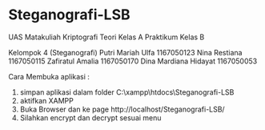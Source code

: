 # Steganografi-LSB

UAS Matakuliah Kriptografi
Teori Kelas A
Praktikum Kelas B


Kelompok 4 (Steganografi)
Putri Mariah Ulfa		1167050123
Nina Restiana			1167050115
Zafiratul Amalia		1167050170
Dina Mardiana Hidayat	1167050053

Cara Membuka aplikasi :
1. simpan aplikasi dalam folder C:\xampp\htdocs\Steganografi-LSB
2. aktifkan XAMPP
3. Buka Browser dan ke page http://localhost/Steganografi-LSB/
4. Silahkan encrypt dan decrypt sesuai menu
